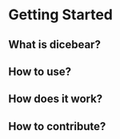 # Getting Started

## What is dicebear?

## How to use?

## How does it work?

## How to contribute?
